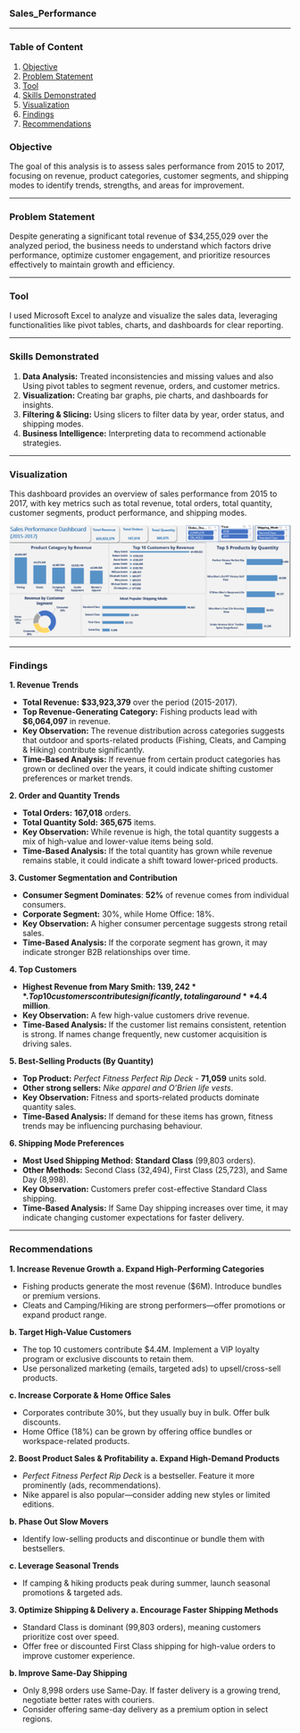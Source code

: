 ### Sales_Performance
---
### Table of Content
1. [Objective](#objective)
2. [Problem Statement](#problem_statement)
3. [Tool](#tool)
4. [Skills Demonstrated](#skills_demonstrated)
5. [Visualization](#visualization)
6. [Findings](#findings)
7. [Recommendations](#recommendations)
### Objective
The goal of this analysis is to assess sales performance from 2015 to 2017, focusing on revenue, product categories, customer segments, and shipping modes to identify trends, strengths, and areas for improvement.

---
### Problem Statement

Despite generating a significant total revenue of $34,255,029 over the analyzed period, the business needs to understand which factors drive performance, optimize customer engagement, and prioritize resources effectively to maintain growth and efficiency.

---
### Tool

I used Microsoft Excel to analyze and visualize the sales data, leveraging functionalities like pivot tables, charts, and dashboards for clear reporting.

---
### Skills Demonstrated

1. **Data Analysis:** Treated inconsistencies and missing values and also Using pivot tables to segment revenue, orders, and customer metrics.
2. **Visualization:** Creating bar graphs, pie charts, and dashboards for insights.
3. **Filtering & Slicing:** Using slicers to filter data by year, order status, and shipping modes.
4. **Business Intelligence:** Interpreting data to recommend actionable strategies.

---
### Visualization

This dashboard provides an overview of sales performance from 2015 to 2017, with key metrics such as total revenue, total orders, total quantity, customer segments, product performance, and shipping modes. 

![](images/sales_db.png)

---
### Findings

**1. Revenue Trends**

- **Total Revenue:** **$33,923,379** over the period (2015-2017).
- **Top Revenue-Generating Category:** Fishing products lead with **$6,064,097** in revenue.
- **Key Observation:** The revenue distribution across categories suggests that outdoor and sports-related products (Fishing, Cleats, and Camping & Hiking) contribute significantly.
- **Time-Based Analysis:** If revenue from certain product categories has grown or declined over the years, it could indicate shifting customer preferences or market trends.

**2. Order and Quantity Trends**
- **Total Orders:** **167,018** orders.
- **Total Quantity Sold:** **365,675** items.
- **Key Observation:** While revenue is high, the total quantity suggests a mix of high-value and lower-value items being sold.
- **Time-Based Analysis:** If the total quantity has grown while revenue remains stable, it could indicate a shift toward lower-priced products.

**3. Customer Segmentation and Contribution**
- **Consumer Segment Dominates**: **52%** of revenue comes from individual consumers.
- **Corporate Segment:** 30%, while Home Office: 18%.
- **Key Observation:** A higher consumer percentage suggests strong retail sales.
- **Time-Based Analysis:** If the corporate segment has grown, it may indicate stronger B2B relationships over time.
  
**4. Top Customers**
- **Highest Revenue from Mary Smith:** **$139,242**.
Top 10 customers contribute significantly, totaling around **$4.4 million**.
- **Key Observation:** A few high-value customers drive revenue.
- **Time-Based Analysis:** If the customer list remains consistent, retention is strong. If names change frequently, new customer acquisition is driving sales.

**5. Best-Selling Products (By Quantity)**
- **Top Product:** *Perfect Fitness Perfect Rip Deck* - **71,059** units sold.
- **Other strong sellers:** *Nike apparel and O’Brien life vests*.
- **Key Observation:** Fitness and sports-related products dominate quantity sales.
- **Time-Based Analysis:** If demand for these items has grown, fitness trends may be influencing purchasing behaviour.
  
**6. Shipping Mode Preferences**
- **Most Used Shipping Method:** **Standard Class** (99,803 orders).
- **Other Methods:** Second Class (32,494), First Class (25,723), and Same Day (8,998).
- **Key Observation:** Customers prefer cost-effective Standard Class shipping.
- **Time-Based Analysis:** If Same Day shipping increases over time, it may indicate changing customer expectations for faster delivery.

---
### Recommendations

**1. Increase Revenue Growth**
 **a. Expand High-Performing Categories**
- Fishing products generate the most revenue ($6M). Introduce bundles or premium versions.
- Cleats and Camping/Hiking are strong performers—offer promotions or expand product range.
  
**b. Target High-Value Customers**
- The top 10 customers contribute $4.4M. Implement a VIP loyalty program or exclusive discounts to retain them.
- Use personalized marketing (emails, targeted ads) to upsell/cross-sell products.
  
**c. Increase Corporate & Home Office Sales**
- Corporates contribute 30%, but they usually buy in bulk. Offer bulk discounts.
- Home Office (18%) can be grown by offering office bundles or workspace-related products.

**2. Boost Product Sales & Profitability**
**a. Expand High-Demand Products**
- *Perfect Fitness Perfect Rip Deck* is a bestseller. Feature it more prominently (ads, recommendations).
- Nike apparel is also popular—consider adding new styles or limited editions.
  
**b. Phase Out Slow Movers**
- Identify low-selling products and discontinue or bundle them with bestsellers.
  
 **c. Leverage Seasonal Trends**
- If camping & hiking products peak during summer, launch seasonal promotions & targeted ads.

**3. Optimize Shipping & Delivery**
**a. Encourage Faster Shipping Methods**
- Standard Class is dominant (99,803 orders), meaning customers prioritize cost over speed.
- Offer free or discounted First Class shipping for high-value orders to improve customer experience.
  
**b. Improve Same-Day Shipping**
- Only 8,998 orders use Same-Day. If faster delivery is a growing trend, negotiate better rates with couriers.
- Consider offering same-day delivery as a premium option in select regions.





